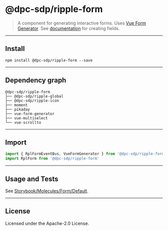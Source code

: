 <!-- GENERATED_DOCS -->
# @dpc-sdp/ripple-form

> A component for generating interactive forms. Uses [Vue Form
Generator](https://github.com/vue-generators/vue-form-generator). See
[documentation](https://icebob.gitbooks.io/vueformgenerator/content/) for
creating fields.

--------------------------------------------------------------------------------

## Install

```shell
npm install @dpc-sdp/ripple-form --save
```

--------------------------------------------------------------------------------

## Dependency graph

```shell
@dpc-sdp/ripple-form
├── @dpc-sdp/ripple-global
├── @dpc-sdp/ripple-icon
├── moment
├── pikaday
├── vue-form-generator
├── vue-multiselect
└── vue-scrollto
```

--------------------------------------------------------------------------------

## Import

```js
import { RplFormEventBus, VueFormGenerator } from '@dpc-sdp/ripple-form'
import RplForm from '@dpc-sdp/ripple-form'
```

--------------------------------------------------------------------------------

## Usage and Tests

See [Storybook/Molecules/Form/Default](https://ripple.sdp.vic.gov.au/?path=/story/molecules-form--default).

--------------------------------------------------------------------------------

## License

Licensed under the Apache-2.0 License.
<!-- /GENERATED_DOCS -->

